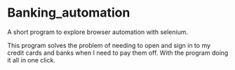 # Banking_automation

A short program to explore browser automation with selenium. 

This program solves the problem of needing to open and sign in to my credit cards and banks when I need to pay them off. With the program doing it all in one click.
